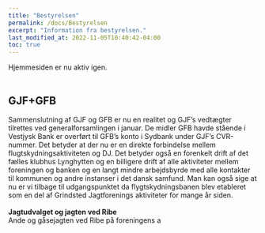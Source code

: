 ```yaml
---
title: "Bestyrelsen"
permalink: /docs/Bestyrelsen
excerpt: "Information fra bestyrelsen."
last_modified_at: 2022-11-05T10:40:42-04:00
toc: true
---
```


Hjemmesiden er nu aktiv igen.
<br /><br />
## GJF+GFB
Sammenslutning af GJF og GFB er nu en realitet og GJF’s vedtægter tilrettes ved generalforsamlingen i januar. De midler GFB havde stående i Vestjysk Bank er overført til GFB’s konto i Sydbank under GJF’s CVR-nummer. Det betyder at der nu er en direkte forbindelse mellem flugtskydningsaktiviteten og DJ. Det betyder også en forenkelt drift af det fælles klubhus Lynghytten og en billigere drift af alle aktiviteter mellem foreningen og banken og en langt mindre arbejdsbyrde med alle kontakter til kommunen og andre instanser i det dansk samfund. Man kan også sige at nu er vi tilbage til udgangspunktet da flygtskydningsbanen blev etableret som en del af Grindsted Jagtforenings aktiviteter for mange år siden.
<br /><br />
<strong>Jagtudvalget og jagten ved Ribe</strong>
<br />
Ande og gåsejagten ved Ribe på foreningens a
